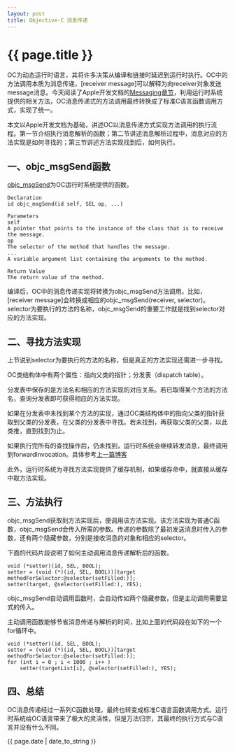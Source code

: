 ```yaml
---
layout: post
title: Objective-C 消息传递
---
```


# {{ page.title }}

OC为动态运行时语言，其将许多决策从编译和链接时延迟到运行时执行。OC中的方法调用本质为消息传递，[receiver message]可以解释为向receiver对象发送message消息。今天阅读了Apple开发文档的[Messaging章节][1]，利用运行时系统提供的相关方法，OC消息传递式的方法调用最终转换成了标准C语言函数调用方式，实现了统一。

本文以Apple开发文档为基础，讲述OC以消息传递方式实现方法调用的执行流程。第一节介绍执行消息解析的函数；第二节讲述消息解析过程中，消息对应的方法实现是如何寻找的；第三节讲述方法实现找到后，如何执行。

## 一、objc_msgSend函数

[objc_msgSend](https://developer.apple.com/library/mac/documentation/Cocoa/Reference/ObjCRuntimeRef/index.html#//apple_ref/c/func/objc_msgSend)为OC运行时系统提供的函数。

    Declaration  
    id objc_msgSend(id self, SEL op, ...)

    Parameters  
    self  
    A pointer that points to the instance of the class that is to receive the message.  
    op  
    The selector of the method that handles the message.  
    ...  
    A variable argument list containing the arguments to the method.

    Return Value  
    The return value of the method.

编译后，OC中的消息传递实现将转换为objc_msgSend方法调用。比如，[receiver message]会转换成相应的objc_msgSend(receiver, selector)。selector为要执行的方法的名称，objc_msgSend的重要工作就是找到selector对应的方法实现。

## 二、寻找方法实现

上节说到selector为要执行的方法的名称，但是真正的方法实现还需进一步寻找。

OC类结构体中有两个属性：指向父类的指针；分发表（dispatch table）。

分发表中保存的是方法名和相应的方法实现的对应关系。若已取得某个方法的方法名，查询分发表即可获得相应的方法实现。

如果在分发表中未找到某个方法的实现，通过OC类结构体中的指向父类的指针获取到父类的分发表，在父类的分发表中寻找。若未找到，再获取父类的父类，以此类推，直到找到为止。

如果执行完所有的查找操作后，仍未找到，运行时系统会继续转发消息，最终调用到forwardInvocation。具体参考[上一篇博客](http://rob2468.github.io/2016/05/16/JSPatch-Code-Analysis.html)

此外，运行时系统为寻找方法实现提供了缓存机制，如果缓存命中，就直接从缓存中取方法实现。

## 三、方法执行

objc_msgSend获取到方法实现后，便调用该方法实现。该方法实现为普通C函数，objc_msgSend会传入所需的参数。传递的参数除了最初发送消息时传入的参数，还有两个隐藏参数，分别是接收消息的对象和相应的selector。

下面的代码片段说明了如何主动调用消息传递解析后的函数。

    void (*setter)(id, SEL, BOOL);
    setter = (void (*)(id, SEL, BOOL))[target methodForSelector:@selector(setFilled:)];
    setter(target, @selector(setFilled:), YES);

objc_msgSend自动调用函数时，会自动传如两个隐藏参数，但是主动调用需要显式的传入。

主动调用函数能够节省消息传递与解析的时间，比如上面的代码段在如下的一个for循环中。

    void (*setter)(id, SEL, BOOL);
    setter = (void (*)(id, SEL, BOOL))[target methodForSelector:@selector(setFilled:)];
    for (int i = 0 ; i < 1000 ; i++ )
        setter(targetList[i], @selector(setFilled:), YES);

<p></p>

## 四、总结

OC消息传递经过一系列C函数处理，最终也转变成标准C语言函数调用方式。运行时系统给OC语言带来了极大的灵活性，但是万法归宗，其最终的执行方式与C语言并没有什么不同。

[1]: https://developer.apple.com/library/mac/documentation/Cocoa/Conceptual/ObjCRuntimeGuide/Articles/ocrtHowMessagingWorks.html#//apple_ref/doc/uid/TP40008048-CH104-SW1]  "Objective-C Runtime Programming Guide"

{{ page.date | date_to_string }}
